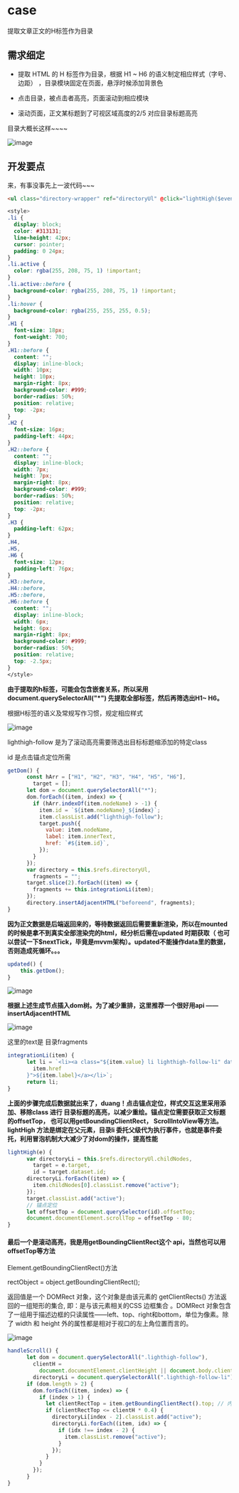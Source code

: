 # case

提取文章正文的H标签作为目录


## 需求细定

* 提取 HTML 的 H 标签作为目录，根据 H1 ~ H6 的语义制定相应样式（字号、边距） ，目录模块固定在页面，悬浮时候添加背景色

* 点击目录，被点击者高亮，页面滚动到相应模块

* 滚动页面，正文某标题到了可视区域高度的2/5 对应目录标题高亮

目录大概长这样~~~~

![image](https://github.com/MiniCai/images/blob/main/images/%E4%BC%81%E4%B8%9A%E5%BE%AE%E4%BF%A1%E6%88%AA%E5%9B%BE_ac640596-d6ae-4ce1-99e3-b52c062a102a.png)


## 开发要点

来，有事没事先上一波代码~~~

```html
<ul class="directory-wrapper" ref="directoryUl" @click="lightHigh($event)"></ul>
```

```css
<style>
.li {
  display: block;
  color: #313131;
  line-height: 42px;
  cursor: pointer;
  padding: 0 24px;
}
.li.active {
  color: rgba(255, 208, 75, 1) !important;
}
.li.active::before {
  background-color: rgba(255, 208, 75, 1) !important;
}
.li:hover {
  background-color: rgba(255, 255, 255, 0.5);
}
.H1 {
  font-size: 18px;
  font-weight: 700;
}
.H1::before {
  content: "";
  display: inline-block;
  width: 10px;
  height: 10px;
  margin-right: 8px;
  background-color: #999;
  border-radius: 50%;
  position: relative;
  top: -2px;
}
.H2 {
  font-size: 16px;
  padding-left: 44px;
}
.H2::before {
  content: "";
  display: inline-block;
  width: 7px;
  height: 7px;
  margin-right: 8px;
  background-color: #999;
  border-radius: 50%;
  position: relative;
  top: -2px;
}
.H3 {
  padding-left: 62px;
}
.H4,
.H5,
.H6 {
  font-size: 12px;
  padding-left: 76px;
}
.H3::before,
.H4::before,
.H5::before,
.H6::before {
  content: "";
  display: inline-block;
  width: 6px;
  height: 6px;
  margin-right: 8px;
  background-color: #999;
  border-radius: 50%;
  position: relative;
  top: -2.5px;
}
</style>
```


**由于提取的h标签，可能会包含嵌套关系，所以采用document.querySelectorAll("*") 先提取全部标签，然后再筛选出H1~ H6。**

根据H标签的语义及常规写作习惯，规定相应样式

![image](https://github.com/MiniCai/images/blob/main/images/WechatIMG1.jpeg)

lighthigh-follow 是为了滚动高亮需要筛选出目标标题缩添加的特定class

id 是点击锚点定位所需

```javascript
getDom() {
      const hArr = ["H1", "H2", "H3", "H4", "H5", "H6"],
        target = [];
      let dom = document.querySelectorAll("*");
      dom.forEach((item, index) => {
        if (hArr.indexOf(item.nodeName) > -1) {
          item.id = `${item.nodeName}_${index}`;
          item.classList.add("lighthigh-follow");
          target.push({
            value: item.nodeName,
            label: item.innerText,
            href: `#${item.id}`,
          });
        }
      });
      var directory = this.$refs.directoryUl,
        fragments = "";
      target.slice(2).forEach((item) => {
        fragments += this.integrationLi(item);
      });
      directory.insertAdjacentHTML("beforeend", fragments);
}
```


**因为正文数据是后端返回来的，等待数据返回后需要重新渲染，所以在mounted 的时候是拿不到真实全部渲染完的html，经分析后需在updated 时期获取（ 也可以尝试一下$nextTick，毕竟是mvvm架构）。updated不能操作data里的数据，否则造成死循环。。。**

```javascript
updated() {
    this.getDom();
}
```

![image](https://github.com/MiniCai/images/blob/main/images/WeChat8835faa64bfcc7b4dae9fb696c77f2ae.png)


**根据上述生成节点插入dom树。为了减少重排，这里推荐一个很好用api —— insertAdjacentHTML**

![image](https://github.com/MiniCai/images/blob/main/images/WeChat4d3979595db124e3f81fbdd86af54fff.png)

这里的text是 目录fragments

```javascript
integrationLi(item) {
      let li = `<li><a class="${item.value} li lighthigh-follow-li" data-id="${
        item.href
      }">${item.label}</a></li>`;
      return li;
}
```


**上面的步骤完成后数据就出来了，duang！点击锚点定位，样式交互这里采用添加、移除class 进行 目录标题的高亮，以减少重绘。锚点定位需要获取正文标题的offsetTop， 也可以用getBoundingClientRect， ScrollIntoView等方法。lightHigh 方法是绑定在父元素，目录li 委托父级代为执行事件，也就是事件委托，利用冒泡机制大大减少了对dom的操作，提高性能**

```javascript
lightHigh(e) {
      var directoryLi = this.$refs.directoryUl.childNodes,
        target = e.target,
        id = target.dataset.id;
      directoryLi.forEach((item) => {
        item.childNodes[0].classList.remove("active");
      });
      target.classList.add("active");
      // 锚点定位
      let offsetTop = document.querySelector(id).offsetTop;
      document.documentElement.scrollTop = offsetTop - 80;
}
```


#### 最后一个是滚动高亮，我是用getBoundingClientRect这个 api，当然也可以用offsetTop等方法

Element.getBoundingClientRect()方法

rectObject = object.getBoundingClientRect();

返回值是一个 DOMRect 对象，这个对象是由该元素的 getClientRects() 方法返回的一组矩形的集合, 即：是与该元素相关的CSS 边框集合 。DOMRect 对象包含了一组用于描述边框的只读属性——left、top、right和bottom，单位为像素。除了 width 和 height 外的属性都是相对于视口的左上角位置而言的。

![image](https://github.com/MiniCai/images/blob/main/images/rect.png)

```javascript
handleScroll() {
      let dom = document.querySelectorAll(".lighthigh-follow"),
        clientH =
          document.documentElement.clientHeight || document.body.clientHeight,
        directoryLi = document.querySelectorAll(".lighthigh-follow-li");
      if (dom.length > 2) {
        dom.forEach((item, index) => {
          if (index > 1) {
            let clientRectTop = item.getBoundingClientRect().top; // 内容区的top 距离窗口的高度;
            if (clientRectTop <= clientH * 0.4) {
              directoryLi[index - 2].classList.add("active");
              directoryLi.forEach((item, idx) => {
                if (idx !== index - 2) {
                  item.classList.remove("active");
                }
              });
            }
          }
        });
      }
}
```

